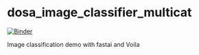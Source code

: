 # dosa_image_classifier_multicat

[![Binder](https://mybinder.org/badge_logo.svg)](https://mybinder.org/v2/gh/manju-dev/dosa_image_classifier_multicat/HEAD?urlpath=%2Fvoila%2Frender%2Fdosa_classifier_multicat.ipynb)

Image classification demo with fastai and Voila
